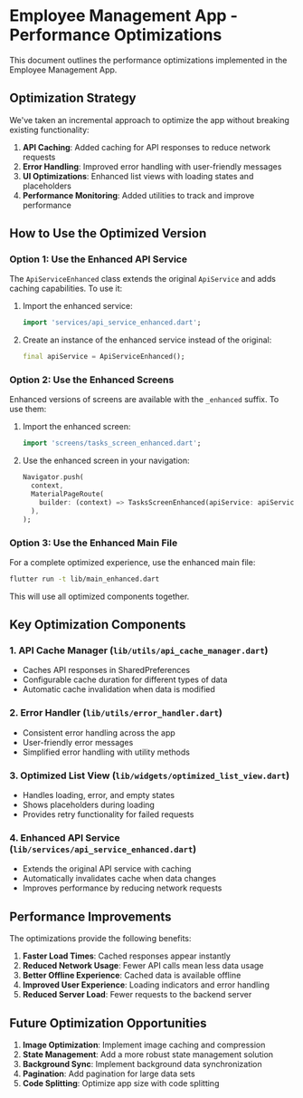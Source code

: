 # Employee Management App - Performance Optimizations

This document outlines the performance optimizations implemented in the Employee Management App.

## Optimization Strategy

We've taken an incremental approach to optimize the app without breaking existing functionality:

1. **API Caching**: Added caching for API responses to reduce network requests
2. **Error Handling**: Improved error handling with user-friendly messages
3. **UI Optimizations**: Enhanced list views with loading states and placeholders
4. **Performance Monitoring**: Added utilities to track and improve performance

## How to Use the Optimized Version

### Option 1: Use the Enhanced API Service

The `ApiServiceEnhanced` class extends the original `ApiService` and adds caching capabilities. To use it:

1. Import the enhanced service:
   ```dart
   import 'services/api_service_enhanced.dart';
   ```

2. Create an instance of the enhanced service instead of the original:
   ```dart
   final apiService = ApiServiceEnhanced();
   ```

### Option 2: Use the Enhanced Screens

Enhanced versions of screens are available with the `_enhanced` suffix. To use them:

1. Import the enhanced screen:
   ```dart
   import 'screens/tasks_screen_enhanced.dart';
   ```

2. Use the enhanced screen in your navigation:
   ```dart
   Navigator.push(
     context,
     MaterialPageRoute(
       builder: (context) => TasksScreenEnhanced(apiService: apiService),
     ),
   );
   ```

### Option 3: Use the Enhanced Main File

For a complete optimized experience, use the enhanced main file:

```bash
flutter run -t lib/main_enhanced.dart
```

This will use all optimized components together.

## Key Optimization Components

### 1. API Cache Manager (`lib/utils/api_cache_manager.dart`)

- Caches API responses in SharedPreferences
- Configurable cache duration for different types of data
- Automatic cache invalidation when data is modified

### 2. Error Handler (`lib/utils/error_handler.dart`)

- Consistent error handling across the app
- User-friendly error messages
- Simplified error handling with utility methods

### 3. Optimized List View (`lib/widgets/optimized_list_view.dart`)

- Handles loading, error, and empty states
- Shows placeholders during loading
- Provides retry functionality for failed requests

### 4. Enhanced API Service (`lib/services/api_service_enhanced.dart`)

- Extends the original API service with caching
- Automatically invalidates cache when data changes
- Improves performance by reducing network requests

## Performance Improvements

The optimizations provide the following benefits:

1. **Faster Load Times**: Cached responses appear instantly
2. **Reduced Network Usage**: Fewer API calls mean less data usage
3. **Better Offline Experience**: Cached data is available offline
4. **Improved User Experience**: Loading indicators and error handling
5. **Reduced Server Load**: Fewer requests to the backend server

## Future Optimization Opportunities

1. **Image Optimization**: Implement image caching and compression
2. **State Management**: Add a more robust state management solution
3. **Background Sync**: Implement background data synchronization
4. **Pagination**: Add pagination for large data sets
5. **Code Splitting**: Optimize app size with code splitting
